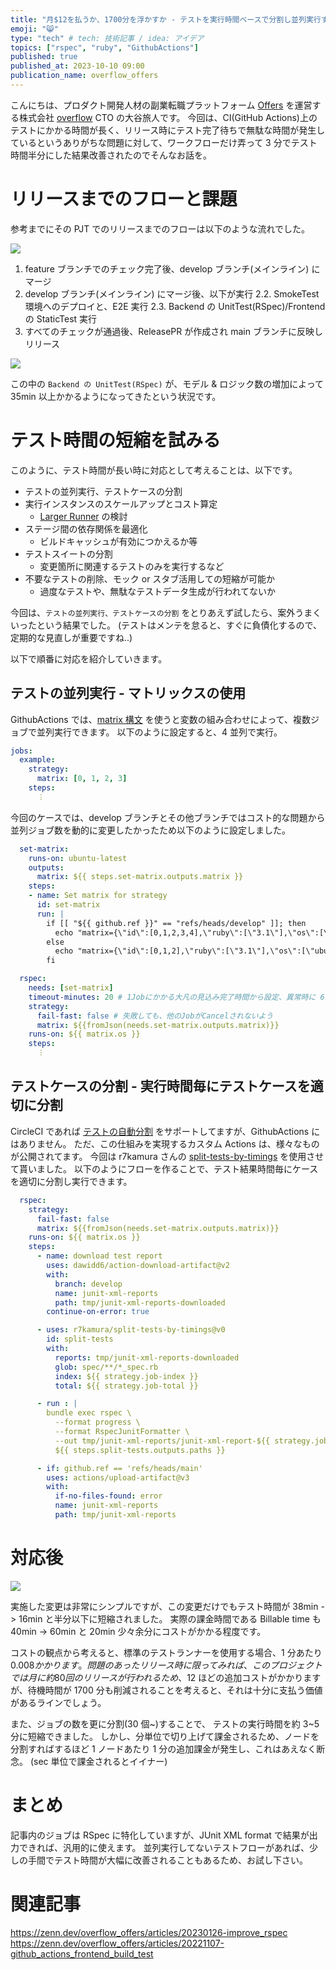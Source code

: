 ```yaml
---
title: "月$12を払うか、1700分を浮かすか - テストを実行時間ベースで分割し並列実行する話 | Offers Tech Blog"
emoji: "😸"
type: "tech" # tech: 技術記事 / idea: アイデア
topics: ["rspec", "ruby", "GithubActions"]
published: true
published_at: 2023-10-10 09:00
publication_name: overflow_offers
---
```


[offersurl]: https://offers.jp
[overflow]: https://overflow.co.jp

こんにちは、プロダクト開発人材の副業転職プラットフォーム [Offers][offersurl] を運営する株式会社 [overflow][overflow] CTO の大谷旅人です。
今回は、CI(GitHub Actions)上のテストにかかる時間が長く、リリース時にテスト完了待ちで無駄な時間が発生しているというありがちな問題に対して、ワークフローだけ弄って 3 分でテスト時間半分にした結果改善されたのでそんなお話を。

# リリースまでのフローと課題

参考までにその PJT でのリリースまでのフローは以下のような流れでした。

![](https://storage.googleapis.com/zenn-user-upload/93d736d7746d-20231001.png)

1. feature ブランチでのチェック完了後、develop ブランチ(メインライン) にマージ
2. develop ブランチ(メインライン) にマージ後、以下が実行
  2.2. SmokeTest 環境へのデプロイと、E2E 実行
  2.3. Backend の UnitTest(RSpec)/Frontend の StaticTest 実行
3. すべてのチェックが通過後、ReleasePR が作成され main ブランチに反映しリリース

![](https://storage.googleapis.com/zenn-user-upload/6d53e1301764-20231001.png)

この中の `Backend の UnitTest(RSpec)` が、モデル & ロジック数の増加によって 35min 以上かかるようになってきたという状況です。


# テスト時間の短縮を試みる

このように、テスト時間が長い時に対応として考えることは、以下です。

- テストの並列実行、テストケースの分割
- 実行インスタンスのスケールアップとコスト算定
  - [Larger Runner](https://docs.github.com/en/actions/using-github-hosted-runners/about-larger-runners/about-larger-runners) の検討
- ステージ間の依存関係を最適化
  - ビルドキャッシュが有効につかえるか等
- テストスイートの分割
  - 変更箇所に関連するテストのみを実行するなど
- 不要なテストの削除、モック or スタブ活用しての短縮が可能か
  - 過度なテストや、無駄なテストデータ生成が行われてないか

今回は、`テストの並列実行、テストケースの分割` をとりあえず試したら、案外うまくいったという結果でした。
(テストはメンテを怠ると、すぐに負債化するので、定期的な見直しが重要ですね..)

以下で順番に対応を紹介していきます。

## テストの並列実行 - マトリックスの使用

GithubActions では、[matrix 構文](https://docs.github.com/ja/actions/using-jobs/using-a-matrix-for-your-jobs) を使うと変数の組み合わせによって、複数ジョブで並列実行できます。
以下のように設定すると、4 並列で実行。

```yaml
jobs:
  example:
    strategy:
      matrix: [0, 1, 2, 3]
    steps:
      ︙
```

今回のケースでは、develop ブランチとその他ブランチではコスト的な問題から並列ジョブ数を動的に変更したかったため以下のように設定しました。

```yaml
  set-matrix:
    runs-on: ubuntu-latest
    outputs:
      matrix: ${{ steps.set-matrix.outputs.matrix }}
    steps:
    - name: Set matrix for strategy
      id: set-matrix
      run: |
        if [[ "${{ github.ref }}" == "refs/heads/develop" ]]; then
          echo "matrix={\"id\":[0,1,2,3,4],\"ruby\":[\"3.1\"],\"os\":[\"ubuntu-latest\"]}" >> $GITHUB_OUTPUT
        else
          echo "matrix={\"id\":[0,1,2],\"ruby\":[\"3.1\"],\"os\":[\"ubuntu-latest\"]}" >> $GITHUB_OUTPUT
        fi

  rspec:
    needs: [set-matrix]
    timeout-minutes: 20 # 1Jobにかかる大凡の見込み完了時間から設定、異常時に 6時間動き続けることを防止
    strategy:
      fail-fast: false # 失敗しても、他のJobがCancelされないよう
      matrix: ${{fromJson(needs.set-matrix.outputs.matrix)}}
    runs-on: ${{ matrix.os }}
    steps:
      ︙
```


## テストケースの分割 - 実行時間毎にテストケースを適切に分割

CircleCI であれば [テストの自動分割](https://circleci.com/docs/use-the-circleci-cli-to-split-tests/#split-by-timing-data) をサポートしてますが、GithubActions にはありません。
ただ、この仕組みを実現するカスタム Actions は、様々なものが公開されてます。
今回は r7kamura さんの [split-tests-by-timings](https://github.com/r7kamura/split-tests-by-timings) を使用させて貰いました。
以下のようにフローを作ることで、テスト結果時間毎にケースを適切に分割し実行できます。

```yaml
  rspec:
    strategy:
      fail-fast: false
      matrix: ${{fromJson(needs.set-matrix.outputs.matrix)}}
    runs-on: ${{ matrix.os }}
    steps:
      - name: download test report
        uses: dawidd6/action-download-artifact@v2
        with:
          branch: develop
          name: junit-xml-reports
          path: tmp/junit-xml-reports-downloaded
        continue-on-error: true

      - uses: r7kamura/split-tests-by-timings@v0
        id: split-tests
        with:
          reports: tmp/junit-xml-reports-downloaded
          glob: spec/**/*_spec.rb
          index: ${{ strategy.job-index }}
          total: ${{ strategy.job-total }}

      - run : |
        bundle exec rspec \
          --format progress \
          --format RspecJunitFormatter \
          --out tmp/junit-xml-reports/junit-xml-report-${{ strategy.job-index }}.xml \
          ${{ steps.split-tests.outputs.paths }}

      - if: github.ref == 'refs/heads/main'
        uses: actions/upload-artifact@v3
        with:
          if-no-files-found: error
          name: junit-xml-reports
          path: tmp/junit-xml-reports
```

# 対応後

![](https://storage.googleapis.com/zenn-user-upload/fec02dece79f-20231001.png)

実施した変更は非常にシンプルですが、この変更だけでもテスト時間が 38min -> 16min と半分以下に短縮されました。
実際の課金時間である Billable time も 40min -> 60min と 20min 少々余分にコストがかかる程度です。

コストの観点から考えると、標準のテストランナーを使用する場合、1 分あたり$0.008 かかります。
問題のあったリリース時に限ってみれば、このプロジェクトでは月に約 80 回のリリースが行われるため、$12 ほどの追加コストがかかりますが、待機時間が 1700 分も削減されることを考えると、それは十分に支払う価値があるラインでしょう。

また、ジョブの数を更に分割(30 個~)することで、 テストの実行時間を約 3~5 分に短縮できました。
しかし、分単位で切り上げて課金されるため、ノードを分割すればするほど 1 ノードあたり 1 分の追加課金が発生し、これはあえなく断念。
(sec 単位で課金されるとイイナー)


# まとめ

記事内のジョブは RSpec に特化していますが、JUnit XML format で結果が出力できれば、汎用的に使えます。
並列実行してないテストフローがあれば、少しの手間でテスト時間が大幅に改善されることもあるため、お試し下さい。

# 関連記事

https://zenn.dev/overflow_offers/articles/20230126-improve_rspec
https://zenn.dev/overflow_offers/articles/20221107-github_actions_frontend_build_test
